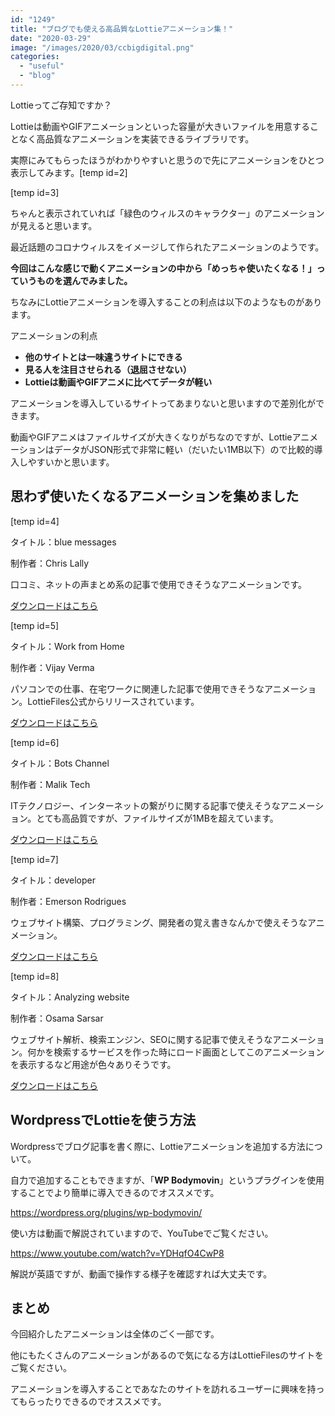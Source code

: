 ```yaml
---
id: "1249"
title: "ブログでも使える高品質なLottieアニメーション集！"
date: "2020-03-29"
image: "/images/2020/03/ccbigdigital.png"
categories: 
  - "useful"
  - "blog"
---
```


Lottieってご存知ですか？

Lottieは動画やGIFアニメーションといった容量が大きいファイルを用意することなく高品質なアニメーションを実装できるライブラリです。

実際にみてもらったほうがわかりやすいと思うので先にアニメーションをひとつ表示してみます。\[temp id=2\]

\[temp id=3\]

ちゃんと表示されていれば「緑色のウィルスのキャラクター」のアニメーションが見えると思います。

最近話題のコロナウィルスをイメージして作られたアニメーションのようです。

**今回はこんな感じで動くアニメーションの中から「めっちゃ使いたくなる！」っていうものを選んでみました。**

ちなみにLottieアニメーションを導入することの利点は以下のようなものがあります。

アニメーションの利点

- **他のサイトとは一味違うサイトにできる**
- **見る人を注目させられる（退屈させない）**
- **Lottieは動画やGIFアニメに比べてデータが軽い**

アニメーションを導入しているサイトってあまりないと思いますので差別化ができます。

動画やGIFアニメはファイルサイズが大きくなりがちなのですが、LottieアニメーションはデータがJSON形式で非常に軽い（だいたい1MB以下）ので比較的導入しやすいかと思います。

## 思わず使いたくなるアニメーションを集めました

\[temp id=4\]

タイトル：blue messages

制作者：Chris Lally

口コミ、ネットの声まとめ系の記事で使用できそうなアニメーションです。

[ダウンロードはこちら](https://lottiefiles.com/17820-blue-messages)

\[temp id=5\]

タイトル：Work from Home

制作者：Vijay Verma

パソコンでの仕事、在宅ワークに関連した記事で使用できそうなアニメーション。LottieFiles公式からリリースされています。

[ダウンロードはこちら](https://lottiefiles.com/17893-work-from-home)

\[temp id=6\]

タイトル：Bots Channel

制作者：Malik Tech

ITテクノロジー、インターネットの繋がりに関する記事で使えそうなアニメーション。とても高品質ですが、ファイルサイズが1MBを超えています。

[ダウンロードはこちら](https://lottiefiles.com/17869-bots-channel)

\[temp id=7\]

タイトル：developer

制作者：Emerson Rodrigues

ウェブサイト構築、プログラミング、開発者の覚え書きなんかで使えそうなアニメーション。

[ダウンロードはこちら](https://lottiefiles.com/17750-developer)

\[temp id=8\]

タイトル：Analyzing website

制作者：Osama Sarsar

ウェブサイト解析、検索エンジン、SEOに関する記事で使えそうなアニメーション。何かを検索するサービスを作った時にロード画面としてこのアニメーションを表示するなど用途が色々ありそうです。

[ダウンロードはこちら](https://lottiefiles.com/17784-analyzing-website)

## WordpressでLottieを使う方法

Wordpressでブログ記事を書く際に、Lottieアニメーションを追加する方法について。

自力で追加することもできますが、「**WP Bodymovin**」というプラグインを使用することでより簡単に導入できるのでオススメです。

https://wordpress.org/plugins/wp-bodymovin/

使い方は動画で解説されていますので、YouTubeでご覧ください。

https://www.youtube.com/watch?v=YDHqfO4CwP8

解説が英語ですが、動画で操作する様子を確認すれば大丈夫です。

## まとめ

今回紹介したアニメーションは全体のごく一部です。

他にもたくさんのアニメーションがあるので気になる方はLottieFilesのサイトをご覧ください。

アニメーションを導入することであなたのサイトを訪れるユーザーに興味を持ってもらったりできるのでオススメです。
